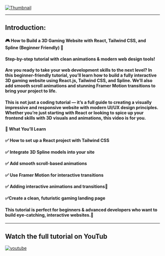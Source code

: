 <a href="https://www.youtube.com/watch?v=vXHDfrFMoog&list=PL67b5wgxuUtAzzyFFMZ8W3w_XV4jJfH-8" target="_blank">
  <img src="./thumbnail.png" alt="Thumbnail"/>
</a>


---
## Introduction: 

#### 🎮 How to Build a 3D Gaming Website with React, Tailwind CSS, and Spline (Beginner Friendly) 🚀
#### Step-by-step tutorial with clean animations & modern web design tools!

#### Are you ready to take your web development skills to the next level? In this beginner-friendly tutorial, you’ll learn how to build a fully interactive 3D gaming website using React.js, Tailwind CSS, and Spline. We’ll also add smooth scroll animations and stunning Framer Motion transitions to bring your project to life.

#### This is not just a coding tutorial — it’s a full guide to creating a visually impressive and responsive website with modern UI/UX design principles. Whether you’re just starting with React or looking to spice up your frontend skills with 3D visuals and animations, this video is for you.

#### 🧩 What You’ll Learn

#### ✅ How to set up a React project with Tailwind CSS
#### ✅ Integrate 3D Spline models into your site
#### ✅ Add smooth scroll-based animations
#### ✅ Use Framer Motion for interactive transitions
#### ✅ Adding interactive animations and transitions🎨

#### ✅Create a clean, futuristic gaming landing page

#### This tutorial is perfect for beginners & advanced developers who want to build eye-catching, interactive websites.🎯


---
## Watch the full tutorial on YouTub
<a href="https://www.youtube.com/watch?v=vXHDfrFMoog&list=PL67b5wgxuUtAzzyFFMZ8W3w_XV4jJfH-8">
  <img src="./youtube.png" alt="youtube"/>
</a>